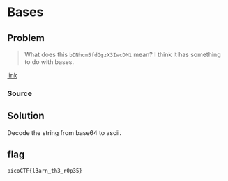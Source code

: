 # Bases
## Problem
> What does this `bDNhcm5fdGgzX3IwcDM1` mean? I think it has something to do with bases.

[link](https://play.picoctf.org/practice/challenge/67)
### Source
## Solution
Decode the string from base64 to ascii.
## flag
`picoCTF{l3arn_th3_r0p35}`
